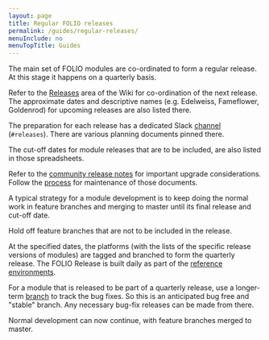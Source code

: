 ```yaml
---
layout: page
title: Regular FOLIO releases
permalink: /guides/regular-releases/
menuInclude: no
menuTopTitle: Guides
---
```


The main set of FOLIO modules are co-ordinated to form a regular release.
At this stage it happens on a quarterly basis.

Refer to the [Releases](https://wiki.folio.org/display/REL/) area of the Wiki for co-ordination of the next release.
The approximate dates and descriptive names (e.g. Edelweiss, Fameflower, Goldenrod) for upcoming releases are also listed there.

The preparation for each release has a dedicated Slack [channel](/guidelines/which-forum/#slack)
(`#releases`). There are various planning documents pinned there.

The cut-off dates for module releases that are to be included, are also listed in those spreadsheets.

Refer to the [community release notes](https://wiki.folio.org/display/COMMUNITY/Release+Notes)
for important upgrade considerations.
Follow the [process](https://wiki.folio.org/pages/viewpage.action?pageId=36572486) for maintenance of those documents.

A typical strategy for a module development is to keep doing the normal work in feature branches and merging to master until its final release and cut-off date.

Hold off feature branches that are not to be included in the release.

At the specified dates, the platforms (with the lists of the specific release versions of modules) are tagged and branched to form the quarterly release.
The FOLIO Release is built daily as part of the [reference environments](/guides/automation/#reference-environments).

For a module that is released to be part of a quarterly release, use a longer-term [branch](/guidelines/release-procedures/#bug-fix-releases) to track the bug fixes.
So this is an anticipated bug free and "stable" branch.
Any necessary bug-fix releases can be made from there.

Normal development can now continue, with feature branches merged to master.

